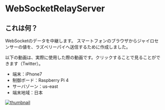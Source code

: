 # WebSocketRelayServer

## これは何？
WebSocketのデータを中継します。
スマートフォンのブラウザからジャイロセンサーの値を、ラズベリーパイへ送信するために作成しました。

以下の動画は、実際に使用した際の動画です。クリックすることで見ることができます（Twitter）。
- 端末：iPhone7
- 制御ボード：Raspberry Pi 4
- サーバゾーン：us-east
- 端末地域：日本

[![thumbnail](https://pbs.twimg.com/ext_tw_video_thumb/1254172958227968001/pu/img/LrT2jVR-osK-lPls.jpg)](https://twitter.com/i/status/1254174635333058560)


